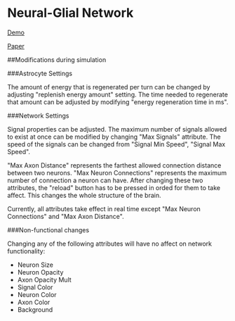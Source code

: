 Neural-Glial Network
==============

[Demo](http://edlab-www.cs.umass.edu/~tvachnad/Neural-Network/index.html)

[Paper](http://edlab-www.cs.umass.edu/~tvachnad/FinalProjectWrite-Up.pdf)

##Modifications during simulation

###Astrocyte Settings

The amount of energy that is regenerated per turn can be changed by adjusting "replenish energy amount" setting. The time needed to regenerate that amount can be adjusted by modifying "energy regeneration time in ms".

###Network Settings

Signal properties can be adjusted. The maximum number of signals allowed to exist at once can be modified by changing "Max Signals" attribute. The speed of the signals can be changed from "Signal Min Speed", "Signal Max Speed".

"Max Axon Distance" represents the farthest allowed connection distance between two neurons. "Max Neuron Connections" represents the maximum number of connection a neuron can have. After changing these two attributes, the "reload" button has to be pressed in orded for them to take affect. This changes the whole structure of the brain.

Currently, all attributes take effect in real time except "Max Neuron Connections" and "Max Axon Distance".

###Non-functional changes

Changing any of the following attributes will have no affect on network functionality:
- Neuron Size
- Neuron Opacity
- Axon Opacity Mult
- Signal Color
- Neuron Color
- Axon Color
- Background
